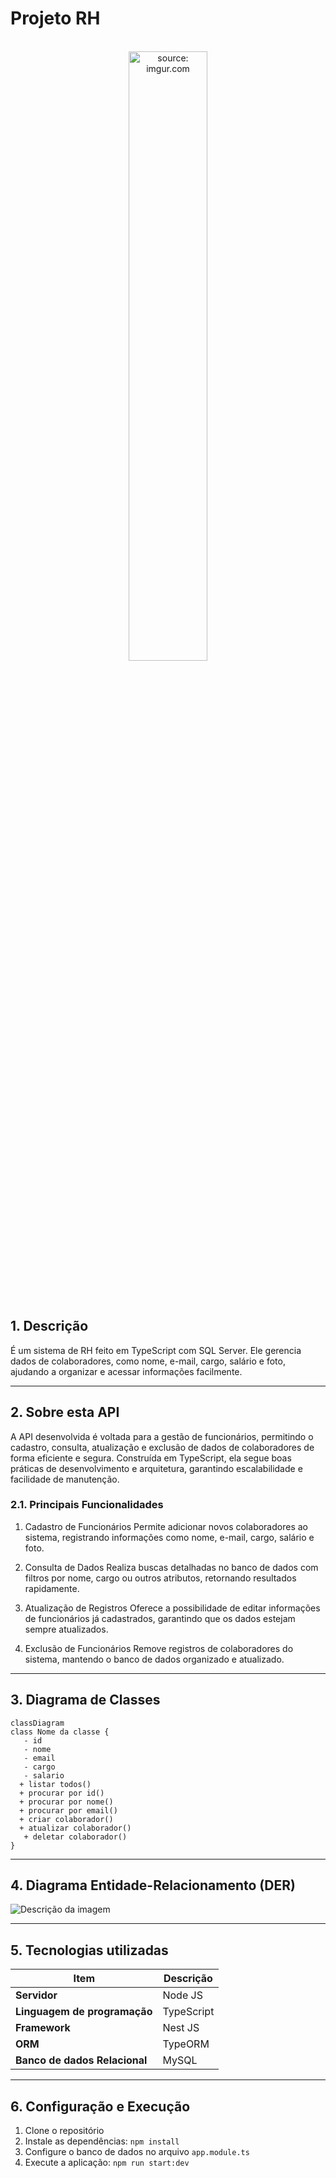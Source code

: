 # Projeto RH

<br />

<div align="center">
    <img src="https://i.imgur.com/icgjsRQ.png" title="source: imgur.com" width="50%"/>
</div>


<br /><br />

## 1. Descrição

É um sistema de RH feito em TypeScript com SQL Server. Ele gerencia dados de colaboradores, como nome, e-mail, cargo, salário e foto, ajudando a organizar e acessar informações facilmente.


------

## 2. Sobre esta API

A API desenvolvida é voltada para a gestão de funcionários, permitindo o cadastro, consulta, atualização e exclusão de dados de colaboradores de forma eficiente e segura. Construída em TypeScript, ela segue boas práticas de desenvolvimento e arquitetura, garantindo escalabilidade e facilidade de manutenção.

### 2.1. Principais Funcionalidades


1. Cadastro de Funcionários
Permite adicionar novos colaboradores ao sistema, registrando informações como nome, e-mail, cargo, salário e foto.

2. Consulta de Dados
Realiza buscas detalhadas no banco de dados com filtros por nome, cargo ou outros atributos, retornando resultados rapidamente.

3. Atualização de Registros
Oferece a possibilidade de editar informações de funcionários já cadastrados, garantindo que os dados estejam sempre atualizados.

4. Exclusão de Funcionários
Remove registros de colaboradores do sistema, mantendo o banco de dados organizado e atualizado.

------

## 3. Diagrama de Classes

```mermaid
classDiagram
class Nome da classe {
   - id 
   - nome
   - email 
   - cargo
   - salario
  + listar todos()
  + procurar por id()
  + procurar por nome()
  + procurar por email()
  + criar colaborador()
  + atualizar colaborador()
   + deletar colaborador()
}
```

------

## 4. Diagrama Entidade-Relacionamento (DER)

![Descrição da imagem](https://github.com/si-gonz/assents/blob/main/diagrama_rh.png?raw=true)



------

## 5. Tecnologias utilizadas

| Item                          | Descrição  |
| ----------------------------- | ---------- |
| **Servidor**                  | Node JS    |
| **Linguagem de programação**  | TypeScript |
| **Framework**                 | Nest JS    |
| **ORM**                       | TypeORM    |
| **Banco de dados Relacional** | MySQL      |

------

## 6. Configuração e Execução

1. Clone o repositório
2. Instale as dependências: `npm install`
3. Configure o banco de dados no arquivo `app.module.ts`
4. Execute a aplicação: `npm run start:dev`
